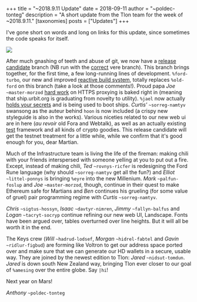 +++
title = "~2018.9.11 Update"
date = 2018-09-11
author = "~poldec-tonteg"
description = "A short update from the Tlon team for the week of ~2018.9.11."
[taxonomies]
posts = ["Updates"]
+++

I've gone short on words and long on links for this update, since sometimes the
code speaks for itself.

![](https://media.urbit.org/fora/updates/2018.9.11-update-1.jpg)

After much gnashing of teeth and abuse of git, we now have a
[release candidate](https://github.com/urbit/arvo/tree/release-candidate)
branch (NB run with the
[correct](https://github.com/urbit/urbit/tree/release-candidate) vere branch).
This branch brings together, for the first time, a few long-running
lines of development. `%ford-turbo`, our new and improved [reactive build
system](https://github.com/urbit/arvo/blob/release-candidate/sys/vane/ford.hoon),
totally replaces `%old-ford` on this branch (take a look at those comments!).
Proud papa *Joe* `~master-morzod`
[hard work](https://github.com/urbit/arvo/blob/release-candidate/app/acme.hoon)
on HTTPS proxying is baked right in (meaning that ship.urbit.org is graduating
from novelty to utility). `%jael` now actually [holds your
secrets](https://github.com/urbit/arvo/blob/release-candidate/sys/vane/jael.hoon)
and is being used to boot ships. *Curtis'* `~sorreg-namtyv` swansong as the
auteur behind `hoon` is now included (a crispy new styleguide is also in the
works). Various niceties related to our new web ui are in here (_au revoir_ old
Fora and Webtalk), as well as an actually existing
[test](https://github.com/urbit/arvo/blob/release-candidate/gen/test.hoon)
framework and all kinds of crypto goodies. This release candidate will get the
testnet treatment for a little while, while we confirm that it's good enough for
you, dear Martian.

Much of the Infrastructure team is living the life of the fireman: making chili
with your friends interspersed with someone yelling at you to put out a fire.
Except, instead of making chili, *Ted* `~rovnys-ricfer` is redesigning the Ford
Rune language (why should `~sorreg-namtyv` get all the fun?) and *Elliot*
`~littel-ponnys` is bringing `%eyre` into the new Millenium. *Mark*
`~palfun-foslup` and *Joe* `~master-morzod`, though, continue in their quest to
make Ethereum safe for Martians and *Ben* continues his grueling (for some value
of gruel) pair programming regime with *Curtis* `~sorreg-namtyv`.

*Chris* `~sigtus-hossyn`, *Isaac* `~davtyr-nimren`, *Jimmy* `~fallyn-balfus` and
*Logan* `~tacryt-socryp` continue refining our new web UI, Landscape. Fonts have
been argued over, tables overturned over line heights. But it will all be worth
it in the end.

The Keys crew (*Will* `~hadrud-lodsef`, *Morgan* `~hidrel-fabtel` and *Gavin*
`~ridlur-figbud`) are forming like Voltron to get our address space ported
over and make sure that we can generate our HD wallets in a secure, usable
way. They are joined by the newest edition to Tlon: *Jared* `~nidsut-tomdun`.
*Jared* is down south New Zealand way, bringing Tlon ever closer to our goal of
`%amesing` over the entire globe. Say `|hi`!

Next year on Mars!

*Anthony* `~poldec-tonteg`
